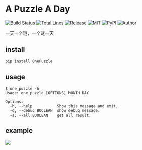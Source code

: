 # A Puzzle A Day

[![Build Status](https://img.shields.io/travis/windard/OnePuzzle)](https://travis-ci.com/github/windard/OnePuzzle)
[![Total Lines](https://img.shields.io/tokei/lines/github/windard/OnePuzzle)](https://github.com/windard/OnePuzzle)
[![Release](https://img.shields.io/github/release/windard/OnePuzzle.svg)](https://github.com/windard/OnePuzzle/releases)
[![MIT](https://img.shields.io/github/license/windard/OnePuzzle)](https://github.com/windard/OnePuzzle/blob/master/LICENSE)
[![PyPI](https://img.shields.io/pypi/v/OnePuzzle)](https://pypi.org/project/OnePuzzle/)
[![Author](https://img.shields.io/badge/author-windard-359BE1)](https://windard.com)

一天一个谜，一个谜一天

## install

```
pip install OnePuzzle
```

## usage

```
$ one_puzzle -h
Usage: one_puzzle [OPTIONS] MONTH DAY

Options:
  -h, --help           Show this message and exit.
  -d, --debug BOOLEAN  show debug message.
  -a, --all BOOLEAN    get all result.
```

## example

![](https://windard-blog.oss-cn-beijing.aliyuncs.com/uTools_1633677947082.png)
